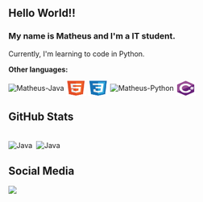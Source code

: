 ## Hello World!! 
### My name is Matheus and I'm a IT student.  
            
Currently, I'm learning to code in Python.  
  
<b>Other languages:</b>
<div>
  <img align="center" alt="Matheus-Java" height="40" width="50" src="https://cdn.jsdelivr.net/gh/devicons/devicon/icons/java/java-original-wordmark.svg" />
  <img align="center" alt="Matheus-HTML" height="30" width="40" src="https://raw.githubusercontent.com/devicons/devicon/master/icons/html5/html5-original.svg">
  <img align="center" alt="Matheus-CSS" height="30" width="40" src="https://raw.githubusercontent.com/devicons/devicon/master/icons/css3/css3-original.svg">
  <img align="center" alt="Matheus-Python" height="30" width="40" src="https://cdn.jsdelivr.net/gh/devicons/devicon/icons/javascript/javascript-original.svg">
  <img align="center" alt="Matheus-Csharp" height="30" width="40" src="https://raw.githubusercontent.com/devicons/devicon/master/icons/csharp/csharp-original.svg">
</div>
  
  ## GitHub Stats
 
<div style="display: inline_block"><br>
<img align="center" alt="Java" height="170cm"  src="https://github-readme-stats.vercel.app/api?username=Pidgeott&show_icons=true&theme=dark"> 
<img align="center" alt="Java" height="170cm"  src="http://github-profile-summary-cards.vercel.app/api/cards/profile-details?username=Pidgeott&theme=nord_dark"> 
</div>

 
 ## Social Media
<div> 
  <a href="https://www.linkedin.com/in/matheus-lima-b63173168/" target="_blank"><img src="https://img.shields.io/badge/-LinkedIn-%230077B5?style=for-the-badge&logo=linkedin&logoColor=white" target="_blank"></a>
    
  </div>
  
               

         

